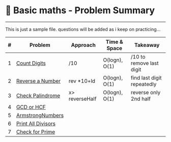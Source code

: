 # 📂 Basic maths - Problem Summary
---
This is just a sample file. questions will be added as i keep on practicing...

| # | Problem                                               | Approach               | Time & Space   | Takeaway                 |
|---|-------------------------------------------------------|------------------------|----------------|--------------------------|
| 1 | [Count Digits](CountDigits.java)                      | /10                    | O(logn), O(1)  | /10 to remove last digit |
| 2 | [Reverse a Number](ReverseANumber.java)               | rev *10+ld             | O(logn), O(1)  | find last digit repeatedly|
| 3 | [Check Palindrome](CheckPalindrome.java)              | x> reverseHalf         | O(logn), O(1)  | reverse only 2nd half    |
| 4 | [GCD or HCF](GCDOrHCF.java)                           |                        |                |                          |
| 5 | [ArmstrongNumbers](ArmstrongNumbers.java)             |                        |                |                          |
| 6 | [Print All Divisors](PrintAllDivisors.java)           |                        |                |                          |
| 7 | [Check for Prime](CheckForPrime.java)                 |                        |                |                          |
